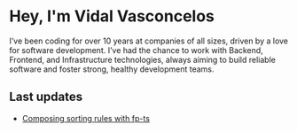 # Hey, I'm Vidal Vasconcelos

I’ve been coding for over 10 years at companies of all sizes, driven by a love for 
software development. I’ve had the chance to work with Backend, Frontend, and 
Infrastructure technologies, always aiming to build reliable software and foster 
strong, healthy development teams.

## Last updates
- [Composing sorting rules with fp-ts](https://github.com/vidalvasconcelos/vidalvasconcelos/tree/main/posts/compose-sorting-rules)
